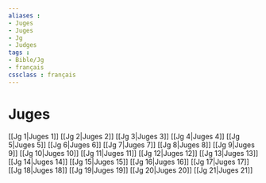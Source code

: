 ```yaml
---
aliases : 
- Juges
- Juges
- Jg
- Judges
tags : 
- Bible/Jg
- français
cssclass : français
---
```


# Juges

[[Jg 1|Juges 1]]
[[Jg 2|Juges 2]]
[[Jg 3|Juges 3]]
[[Jg 4|Juges 4]]
[[Jg 5|Juges 5]]
[[Jg 6|Juges 6]]
[[Jg 7|Juges 7]]
[[Jg 8|Juges 8]]
[[Jg 9|Juges 9]]
[[Jg 10|Juges 10]]
[[Jg 11|Juges 11]]
[[Jg 12|Juges 12]]
[[Jg 13|Juges 13]]
[[Jg 14|Juges 14]]
[[Jg 15|Juges 15]]
[[Jg 16|Juges 16]]
[[Jg 17|Juges 17]]
[[Jg 18|Juges 18]]
[[Jg 19|Juges 19]]
[[Jg 20|Juges 20]]
[[Jg 21|Juges 21]]
